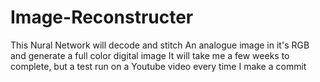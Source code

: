 # Image-Reconstructer
This Nural Network will decode and stitch An analogue image in it's RGB and generate a full color digital image 
It will take me a few weeks to complete, but a test run on a Youtube video every time I make a commit
